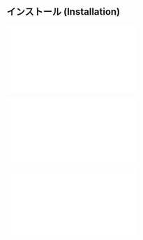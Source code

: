 ## インストール (Installation)

![Installation_41_GotoTemplate](../../../../sharedTemplate/installation/Installation_41_GotoTemplate.md)

![](Installation_52_VersionUp.md)

![Installation_42_OmikujiWordParty](Installation_42_OmikujiWordParty.md)
